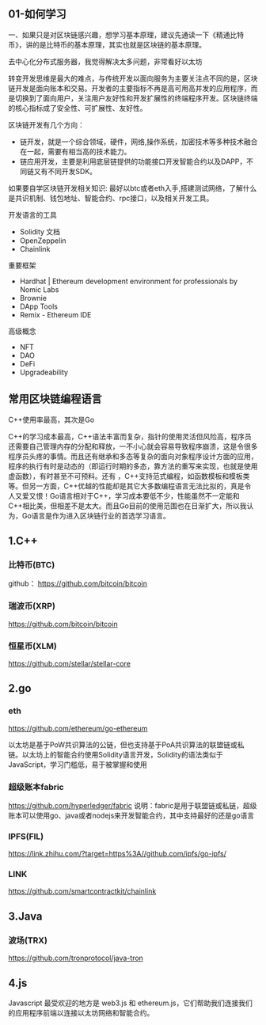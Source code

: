 ## 01-如何学习
一、如果只是对区块链感兴趣，想学习基本原理，建议先通读一下《精通比特币》，讲的是比特币的基本原理，其实也就是区块链的基本原理。

去中心化分布式服务器，我觉得解决太多问题，非常看好以太坊

转变开发思维是最大的难点，与传统开发以面向服务为主要关注点不同的是，区块链开发是面向账本和交易。开发者的主要指标不再是高可用高并发的应用程序，而是切换到了面向用户，关注用户友好性和开发扩展性的终端程序开发。区块链终端的核心指标成了安全性、可扩展性、友好性。

区块链开发有几个方向：
* 链开发，就是一个综合领域，硬件，网络,操作系统，加密技术等多种技术融合在一起，需要有相当高的技术能力。
* 链应用开发，主要是利用底层链提供的功能接口开发智能合约以及DAPP，不同链又有不同开发SDK。

如果要自学区块链开发相关知识:
最好以btc或者eth入手,搭建测试网络，了解什么是共识机制、钱包地址、智能合约、rpc接口，以及相关开发工具。

开发语言的工具
* Solidity 文档
* OpenZeppelin
* Chainlink

重要框架
* Hardhat | Ethereum development environment for professionals by Nomic Labs
* Brownie
* DApp Tools
* Remix - Ethereum IDE

高级概念
* NFT
* DAO
* DeFi
* Upgradeability

## 常用区块链编程语言
C++使用率最高，其次是Go

C++的学习成本最高，C++语法丰富而复杂，指针的使用灵活但风险高，程序员还需要自己管理内存的分配和释放，一不小心就会容易导致程序崩溃，这是令很多程序员头疼的事情。而且还有继承和多态等复杂的面向对象程序设计方面的应用，程序的执行有时是动态的（即运行时期的多态，靠方法的重写来实现，也就是使用虚函数），有时甚至不可预料。还有 ，C++支持范式编程，如函数模板和模板类等。但另一方面，C++优越的性能却是其它大多数编程语言无法比拟的，真是令人又爱又恨！Go语言相对于C++，学习成本要低不少，性能虽然不一定能和C++相比美，但相差不是太大。而且Go目前的使用范围也在日渐扩大，所以我认为，Go语言是作为进入区块链行业的首选学习语言。

## 1.C++
### 比特币(BTC)
github： 
https://github.com/bitcoin/bitcoin

### 瑞波币(XRP)
https://github.com/bitcoin/bitcoin

### 恒星币(XLM)
https://github.com/stellar/stellar-core

## 2.go
### eth
https://github.com/ethereum/go-ethereum

以太坊是基于PoW共识算法的公链，但也支持基于PoA共识算法的联盟链或私链。以太坊上的智能合约使用Solidity语言开发，Solidity的语法类似于JavaScript，学习门槛低，易于被掌握和使用

### 超级账本fabric
https://github.com/hyperledger/fabric
说明：fabric是用于联盟链或私链，超级账本可以使用go、java或者nodejs来开发智能合约，其中支持最好的还是go语言

### IPFS(FIL)
https://link.zhihu.com/?target=https%3A//github.com/ipfs/go-ipfs/

### LINK
https://github.com/smartcontractkit/chainlink

## 3.Java
### 波场(TRX)
https://github.com/tronprotocol/java-tron

## 4.js
Javascript 最受欢迎的地方是 web3.js 和 ethereum.js，它们帮助我们连接我们的应用程序前端以连接以太坊网络和智能合约。

